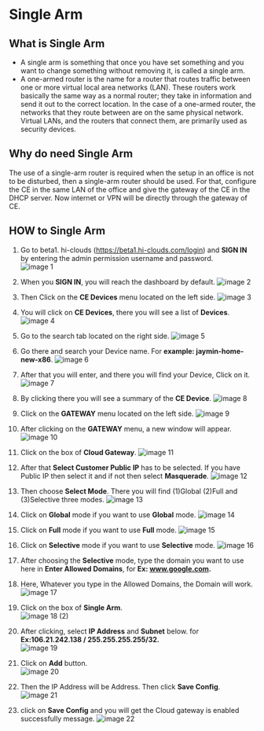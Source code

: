# Single Arm

## What is Single Arm
- A single arm is something that once you have set something and you want to change something without removing it, is called a single arm.
- A one-armed router is the name for a router that routes traffic between one or more virtual local area networks (LAN). These routers work basically the same way as a normal router; they take in information and send it out to the correct location. In the case of a one-armed router, the networks that they route between are on the same physical network. Virtual LANs, and the routers that connect them, are primarily used as security devices.
## Why do need Single Arm
The use of a single-arm router is required when the setup in an office is not to be disturbed, then a single-arm router should be used. For that, configure the CE in the same LAN of the office and give the gateway of the CE in the DHCP server. Now internet or VPN will be directly through the gateway of CE.

## HOW to Single Arm 
1. Go to beta1. hi-clouds (https://beta1.hi-clouds.com/login) and **SIGN IN** by entering the admin permission username and password.                                                                        
  ![image 1](https://github.com/Nancypatel1103/ComplianceClient/assets/153616269/af942b40-bbb0-4b0a-8476-e5189f989a99)

2. When you **SIGN IN**, you will reach the dashboard by default.
  ![image 2](https://github.com/Nancypatel1103/ComplianceClient/assets/153616269/fd613766-abfb-4710-8f16-bcfe8044766d)

3. Then Click on the **CE Devices** menu located on the left side.
  ![image 3](https://github.com/Nancypatel1103/ComplianceClient/assets/153616269/9a24453b-d501-415f-86a3-19618f2083f5)

4. You will click on **CE Devices**, there you will see a list of **Devices**.
  ![image 4](https://github.com/Nancypatel1103/ComplianceClient/assets/153616269/7a1434c0-f0b3-4b51-91fc-b2173ff92adb)

5. Go to the search tab located on the right side. 
   ![image 5](https://github.com/Nancypatel1103/ComplianceClient/assets/153616269/2642bf66-8873-4baa-b994-cb0cafc85946)

6. Go there and search your Device name. For **example: jaymin-home-new-x86**.
  ![image 6](https://github.com/Nancypatel1103/ComplianceClient/assets/153616269/4de5c123-531c-47d3-9adc-f4d0876a02bf)

7. After that you will enter, and there you will find your Device, Click on it.
  ![image 7](https://github.com/Nancypatel1103/ComplianceClient/assets/153616269/3cbe2c38-5789-4003-8d85-ca903033871b)

8. By clicking there you will see a summary of the **CE Device**.
   ![image 8](https://github.com/Nancypatel1103/ComplianceClient/assets/153616269/7629f387-7389-4f17-b5df-5c2c75fa2abe)

9. Click on the **GATEWAY** menu located on the left side.
    ![image 9](https://github.com/Nancypatel1103/ComplianceClient/assets/153616269/b8988798-361f-43b3-9fba-75b94f4fb34e)

10. After clicking on the **GATEWAY** menu, a new window will appear.
    ![image 10](https://github.com/Nancypatel1103/ComplianceClient/assets/153616269/d1bac712-8674-4cee-8a91-9117456f787d)

11. Click on the box of **Cloud Gateway**.
   ![image 11](https://github.com/Nancypatel1103/ComplianceClient/assets/153616269/9ee4eacf-ee2e-4d90-82eb-5e0283e364fc)

12. After that **Select Customer Public IP** has to be selected. If you have Public IP then select it and if not then select **Masquerade**.
    ![image 12](https://github.com/Nancypatel1103/ComplianceClient/assets/153616269/7908d8b6-0b89-4f34-8ad4-92f609713113)

13. Then choose **Select Mode**. There you will find (1)Global (2)Full and (3)Selective three modes.
   ![image 13](https://github.com/Nancypatel1103/ComplianceClient/assets/153616269/b9359828-3048-4f06-8167-ecb3061f78d9)

14. Click on **Global** mode if you want to use **Global** mode.
    ![image 14](https://github.com/Nancypatel1103/ComplianceClient/assets/153616269/52dd5901-0230-4440-8c26-84f36994bff2)

15. Click on **Full** mode if you want to use **Full** mode.
   ![image 15](https://github.com/Nancypatel1103/ComplianceClient/assets/153616269/df92be3b-65cd-49e0-b034-e20fcae9245d)  

16. Click on **Selective** mode if you want to use **Selective** mode.
   ![image 16](https://github.com/Nancypatel1103/ComplianceClient/assets/153616269/fa8d586c-c01e-4647-b3b5-b49400ca500b)

17. After choosing the **Selective** mode, type the domain you want to use here in **Enter Allowed Domains**, for **Ex: www.google.com.**
18. Here, Whatever you type in the Allowed Domains, the Domain will work.
    ![image 17](https://github.com/Nancypatel1103/ComplianceClient/assets/153616269/02af5dbc-9714-4af7-85fb-1ea2db62073f)  

19. Click on the box of **Single Arm**.  
  ![image 18 (2)](https://github.com/Nancypatel1103/ComplianceClient/assets/153616269/18513fa6-00c7-4687-939e-24635d753a4d)
20. After clicking, select **IP Address** and **Subnet** below. for **Ex:106.21.242.138 / 255.255.255.255/32.**   
    ![image 19](https://github.com/Nancypatel1103/ComplianceClient/assets/153616269/82294820-3338-4c1f-933a-8ee501796abb)

21. Click on **Add** button.    
   ![image 20](https://github.com/Nancypatel1103/ComplianceClient/assets/153616269/80ea6b2c-7401-4bf1-a092-ad0a3f663994)
22. Then the IP Address will be Address. Then click **Save Config**.   
    ![image 21](https://github.com/Nancypatel1103/ComplianceClient/assets/153616269/8dfbb357-bd35-40fd-9f77-54ae846d668b)
23. click on **Save Config** and you will get the Cloud gateway is enabled successfully message.
  ![image 22](https://github.com/Nancypatel1103/ComplianceClient/assets/153616269/87dcdcdc-493a-4f24-9dee-93e68f9b0501)
